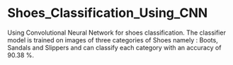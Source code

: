 # Shoes_Classification_Using_CNN
Using Convolutional Neural Network for shoes classification. The classifier model is trained on images of three categories of Shoes namely : Boots, Sandals and Slippers and can classify each category with an accuracy of  90.38 %.
